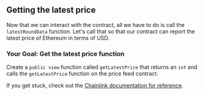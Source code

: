 ## Getting the latest price

Now that we can interact with the contract, all we have to do is call the `latestRoundData` function. Let's call that so that our contract can report the latest price of Ethereum in terms of USD.

### <emoji id="checkered_flag" /> Your Goal: Get the latest price function

Create a `public view` function called `getLatestPrice` that returns an `int` and calls the `getLatestPrice` function on the price feed contract.

If you get stuck, check out the [Chainlink documentation for reference](https://docs.chain.link/docs/get-the-latest-price/).

